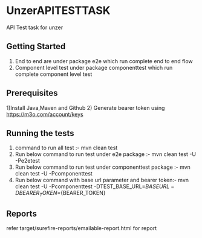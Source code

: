 # UnzerAPITESTTASK
API Test task for unzer

## Getting Started
1) End to end are under package e2e which run complete end to end flow
2) Component level test under package componenttest which run complete component level test


## Prerequisites
1)Install Java,Maven and Github
2) Generate bearer token using https://m3o.com/account/keys

## Running the tests
1) command to run all test :- mvn clean test
2) Run below command to run test under e2e package :- mvn clean test -U -Pe2etest
3) Run below command to run test under componenttest package :- mvn clean test -U -Pcomponenttest
4) Run below command with base url parameter and bearer token:-  mvn clean test -U -Pcomponenttest -DTEST_BASE_URL=${BASEURL} -DBEARER_TOKEN=${BEARER_TOKEN}


## Reports

refer target/surefire-reports/emailable-report.html for report